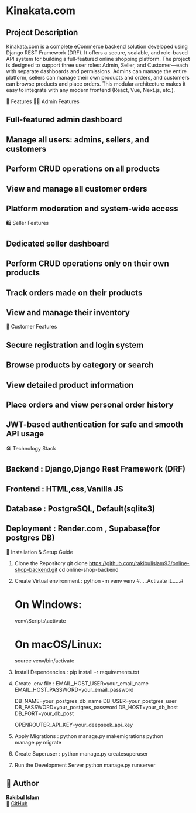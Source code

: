 # Kinakata.com

## Project Description
Kinakata.com is a complete eCommerce backend solution developed using Django REST Framework (DRF). It offers a secure, scalable, and role-based API system for building a full-featured online shopping platform.
The project is designed to support three user roles: Admin, Seller, and Customer—each with separate dashboards and permissions. Admins can manage the entire platform, sellers can manage their own products and orders, and customers can browse products and place orders. This modular architecture makes it easy to integrate with any modern frontend (React, Vue, Next.js, etc.).

🚀 Features
🧑‍💼 Admin Features

## Full-featured admin dashboard
## Manage all users: admins, sellers, and customers
## Perform CRUD operations on all products
## View and manage all customer orders
## Platform moderation and system-wide access

🛍️ Seller Features

## Dedicated seller dashboard
## Perform CRUD operations only on their own products
## Track orders made on their products
## View and manage their inventory

👤 Customer Features

## Secure registration and login system
## Browse products by category or search
## View detailed product information
## Place orders and view personal order history
## JWT-based authentication for safe and smooth API usage

🛠️ Technology Stack
## Backend : Django,Django Rest Framework (DRF)
## Frontend : HTML,css,Vanilla JS
## Database : PostgreSQL, Default(sqlite3)
## Deployment : Render.com , Supabase(for postgres DB)

🧩 Installation & Setup Guide

1. Clone the Repository
    git clone https://github.com/rakibulislam93/online-shop-backend.git
    cd online-shop-backend
2. Create Virtual environment :
     python -m venv venv
  #.....Activate it......#
    # On Windows:
    venv\Scripts\activate
    # On macOS/Linux:
    source venv/bin/activate
3. Install Dependencies :
     pip install -r requirements.txt
4. Create .env file :
    EMAIL_HOST_USER=your_email_name
    EMAIL_HOST_PASSWORD=your_email_password
   
    DB_NAME=your_postgres_db_name
    DB_USER=your_postgres_user
    DB_PASSWORD=your_postgres_password
    DB_HOST=your_db_host
    DB_PORT=your_db_post

    OPENROUTER_API_KEY=your_deepseek_api_key
5. Apply Migrations :
   python manage.py makemigrations
   python manage.py migrate
6. Create Superuser :
   python manage.py createsuperuser
7. Run the Development Server
   python manage.py runserver

## 👤 Author

**Rakibul Islam**  
🔗 [GitHub](https://github.com/rakibulislam93) 
   
